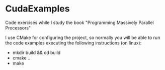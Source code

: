 # CudaExamples
Code exercises while I study the book "Programming Massively Parallel Processors"

I use CMake for configuring the project, so normally you will be able to run the code examples
executing the following instructions (on linux):

* mkdir build && cd build
* cmake ..
* make
